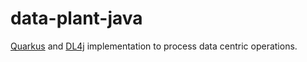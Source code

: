 # data-plant-java

[Quarkus](https://quarkus.io/guides/deploying-to-openshift) and [DL4j](https://deeplearning4j.org/) implementation to 
process data centric operations.

